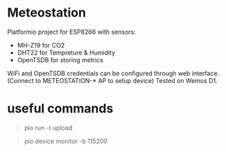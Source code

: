 # Meteostation

Platformio project for ESP8266 with sensors:
* MH-Z19 for CO2
* DHT22 for Tempreture & Humidity
* OpenTSDB for storing metrics

WiFi and OpenTSDB credentials can be configured through web interface.
(Connect to METEOSTATION-* AP to setup device)
Tested on Wemos D1.

# useful commands
> pio run -t upload

> pio device monitor -b 115200
